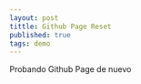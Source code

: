 ```yaml
---
layout: post
tittle: Github Page Reset
published: true
tags: demo
---
```


Probando Github Page de nuevo
